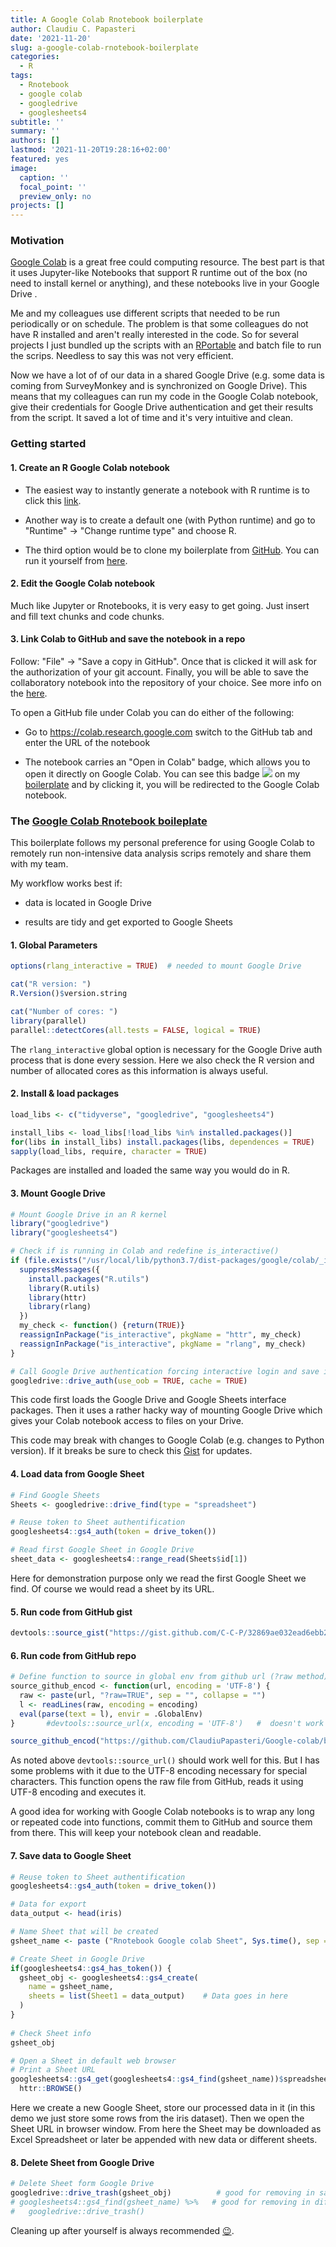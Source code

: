 ```yaml
---
title: A Google Colab Rnotebook boilerplate
author: Claudiu C. Papasteri
date: '2021-11-20'
slug: a-google-colab-rnotebook-boilerplate
categories:
  - R
tags:
  - Rnotebook
  - google colab
  - googledrive
  - googlesheets4
subtitle: ''
summary: ''
authors: []
lastmod: '2021-11-20T19:28:16+02:00'
featured: yes
image:
  caption: ''
  focal_point: ''
  preview_only: no
projects: []
---
```


### Motivation

[Google Colab](https://research.google.com/colaboratory/faq.html) is a great free could computing resource. The best part is that it uses Jupyter-like Notebooks that support R runtime out of the box (no need to install kernel or anything), and these notebooks live in your Google Drive <i class="fab fa-google-drive"></i>.

Me and my colleagues use different scripts that needed to be run periodically or on schedule. The problem is that some colleagues do not have R installed and aren't really interested in the code. So for several projects I just bundled up the scripts with an [RPortable](https://sourceforge.net/projects/rportable/) and batch file to run the scrips. Needless to say this was not very efficient.

Now we have a lot of of our data in a shared Google Drive (e.g. some data is coming from SurveyMonkey and is synchronized on Google Drive). This means that my colleagues can run my code in the Google Colab notebook, give their credentials for Google Drive authentication and get their results from the script. It saved a lot of time and it's very intuitive and clean.

### Getting started

#### 1. Create an R Google Colab notebook

-   The easiest way to instantly generate a notebook with R runtime is to click this [link](https://colab.research.google.com/notebook#create=true&language=r).

-   Another way is to create a default one (with Python runtime) and go to "Runtime" → "Change runtime type" and choose R.

-   The third option would be to clone my boilerplate from [GitHub](https://github.com/ClaudiuPapasteri/Google-colab/blob/main/Google_colab_Rnotebook_temp.ipynb). You can run it yourself from [here](https://colab.research.google.com/github/ClaudiuPapasteri/Google-colab/blob/main/Google_colab_Rnotebook_temp.ipynb).

#### 2. Edit the Google Colab notebook

Much like Jupyter or Rnotebooks, it is very easy to get going. Just insert and fill text chunks and code chunks.

#### 3. Link Colab to GitHub and save the notebook in a repo

Follow: "File" → "Save a copy in GitHub". Once that is clicked it will ask for the authorization of your git account. Finally, you will be able to save the collaboratory notebook into the repository of your choice. See more info on the [here](https://cloud.google.com/vertex-ai/docs/workbench/user-managed/save-to-github). 

To open a GitHub file under Colab you can do either of the following:

-   Go to <https://colab.research.google.com> switch to the GitHub tab and enter the URL of the notebook

-   The notebook carries an "Open in Colab" badge, which allows you to open it directly on Google Colab. You can see this badge <img src="https://colab.research.google.com/assets/colab-badge.svg\"> on my [boilerplate](https://github.com/ClaudiuPapasteri/Google-colab/blob/main/Google_colab_Rnotebook_temp.ipynb) and by clicking it, you will be redirected to the Google Colab notebook.

### The [Google Colab Rnotebook boileplate](https://github.com/ClaudiuPapasteri/Google-colab/blob/main/Google_colab_Rnotebook_temp.ipynb)

This boilerplate follows my personal preference for using Google Colab to remotely run non-intensive data analysis scrips remotely and share them with my team.

My workflow works best if:

-   data is located in Google Drive

-   results are tidy and get exported to Google Sheets

#### 1. Global Parameters


```r
options(rlang_interactive = TRUE)  # needed to mount Google Drive

cat("R version: ")
R.Version()$version.string

cat("Number of cores: ")
library(parallel)
parallel::detectCores(all.tests = FALSE, logical = TRUE)
```

The `rlang_interactive` global option is necessary for the Google Drive auth process that is done every session. Here we also check the R version and number of allocated cores as this information is always useful.

#### 2. Install & load packages


```r
load_libs <- c("tidyverse", "googledrive", "googlesheets4")

install_libs <- load_libs[!load_libs %in% installed.packages()]
for(libs in install_libs) install.packages(libs, dependences = TRUE)
sapply(load_libs, require, character = TRUE)
```

Packages are installed and loaded the same way you would do in R.

#### 3. Mount Google Drive


```r
# Mount Google Drive in an R kernel
library("googledrive")
library("googlesheets4")

# Check if is running in Colab and redefine is_interactive()
if (file.exists("/usr/local/lib/python3.7/dist-packages/google/colab/_ipython.py")) {
  suppressMessages({
    install.packages("R.utils")
    library(R.utils)
    library(httr)
    library(rlang)
  })  
  my_check <- function() {return(TRUE)}
  reassignInPackage("is_interactive", pkgName = "httr", my_check) 
  reassignInPackage("is_interactive", pkgName = "rlang", my_check) 
}

# Call Google Drive authentication forcing interactive login and save in cache 
googledrive::drive_auth(use_oob = TRUE, cache = TRUE)
```

This code first loads the Google Drive and Google Sheets interface packages. Then it uses a rather hacky way of mounting Google Drive which gives your Colab notebook access to files on your Drive.

This code may break with changes to Google Colab (e.g. changes to Python version). If it breaks be sure to check this [Gist](Gist:%20https://gist.github.com/jobdiogenes/235620928c84e604c6e56211ccf681f0) for updates.

#### 4. Load data from Google Sheet


```r
# Find Google Sheets 
Sheets <- googledrive::drive_find(type = "spreadsheet")

# Reuse token to Sheet authentification 
googlesheets4::gs4_auth(token = drive_token())

# Read first Google Sheet in Google Drive
sheet_data <- googlesheets4::range_read(Sheets$id[1])
```

Here for demonstration purpose only we read the first Google Sheet we find. Of course we would read a sheet by its URL.

#### 5. Run code from GitHub gist


```r
devtools::source_gist("https://gist.github.com/C-C-P/32869ae032ead6ebb2167554108dad12")    # use also devtools::source_url()
```

#### 6. Run code from GitHub repo


```r
# Define function to source in global env from github url (?raw method) with encoding
source_github_encod <- function(url, encoding = 'UTF-8') {
  raw <- paste(url, "?raw=TRUE", sep = "", collapse = "")
  l <- readLines(raw, encoding = encoding)
  eval(parse(text = l), envir = .GlobalEnv)
}       #devtools::source_url(x, encoding = 'UTF-8')   #  doesn't work every time

source_github_encod("https://github.com/ClaudiuPapasteri/Google-colab/blob/main/PA4/script_surveymonkey-colab-github_code.R")
```

As noted above `devtools::source_url()` should work well for this. But I has some problems with it due to the UTF-8 encoding necessary for special characters. This function opens the raw file from GitHub, reads it using UTF-8 encoding and executes it.

A good idea for working with Google Colab notebooks is to wrap any long or repeated code into functions, commit them to GitHub and source them from there. This will keep your notebook clean and readable.

#### 7. Save data to Google Sheet


```r
# Reuse token to Sheet authentification 
googlesheets4::gs4_auth(token = drive_token())

# Data for export
data_output <- head(iris)

# Name Sheet that will be created
gsheet_name <- paste ("Rnotebook Google colab Sheet", Sys.time(), sep = " ")

# Create Sheet in Google Drive
if(googlesheets4::gs4_has_token()) {
  gsheet_obj <- googlesheets4::gs4_create(
    name = gsheet_name,
    sheets = list(Sheet1 = data_output)    # Data goes in here
  )
}
 
# Check Sheet info
gsheet_obj

# Open a Sheet in default web browser
# Print a Sheet URL
googlesheets4::gs4_get(googlesheets4::gs4_find(gsheet_name))$spreadsheet_url %>%
  httr::BROWSE() 
```

Here we create a new Google Sheet, store our processed data in it (in this demo we just store some rows from the iris dataset). Then we open the Sheet URL in browser window. From here the Sheet may be downloaded as Excel Spreadsheet or later be appended with new data or different sheets.

#### 8. Delete Sheet from Google Drive


```r
# Delete Sheet form Google Drive
googledrive::drive_trash(gsheet_obj)          # good for removing in same session (obj still in memory)
# googlesheets4::gs4_find(gsheet_name) %>%   # good for removing in different session
#   googledrive::drive_trash()
```

Cleaning up after yourself is always recommended [😉](https://emojipedia.org/winking-face/).
